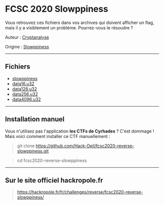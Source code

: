 # FCSC 2020 Slowppiness

Vous retrouvez ces fichiers dans vos archives qui doivent afficher un flag, mais il y a visiblement un problème. Pourrez-vous le résoudre ?


Auteur : [Cryptanalyse](https://twitter.com/Cryptanalyse)

Origine : [Slowppiness](https://hackropole.fr/fr/challenges/reverse/fcsc2020-reverse-slowppiness/)


-----------

## Fichiers

- [slowppiness](slowppiness)
- [data16.u32](data16.u32)
- [data128.u32](data128.u32)
- [data256.u32](data256.u32)
- [data4096.u32](data4096.u32)


-----------

## Installation manuel
Vous n'utilisez pas l'application **les CTFs de Cyrhades** ? C'est dommage !
Mais voici comment installer ce CTF manuellement :

> git clone https://github.com/Hack-Oeil/fcsc2020-reverse-slowppiness.git

> cd fcsc2020-reverse-slowppiness


-----------

## Sur le site officiel hackropole.fr
> https://hackropole.fr/fr/challenges/reverse/fcsc2020-reverse-slowppiness/